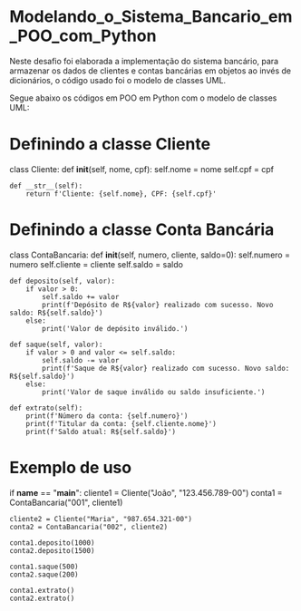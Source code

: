 # Modelando_o_Sistema_Bancario_em_POO_com_Python
Neste desafio foi elaborada a implementação do sistema bancário, para armazenar os dados de clientes e contas bancárias em objetos ao invés de dicionários, o código usado foi o modelo de classes UML.

Segue abaixo os códigos em POO em Python com o modelo de classes UML:

# Definindo a classe Cliente
class Cliente:
    def __init__(self, nome, cpf):
        self.nome = nome
        self.cpf = cpf

    def __str__(self):
        return f'Cliente: {self.nome}, CPF: {self.cpf}'


# Definindo a classe Conta Bancária
class ContaBancaria:
    def __init__(self, numero, cliente, saldo=0):
        self.numero = numero
        self.cliente = cliente
        self.saldo = saldo

    def deposito(self, valor):
        if valor > 0:
            self.saldo += valor
            print(f'Depósito de R${valor} realizado com sucesso. Novo saldo: R${self.saldo}')
        else:
            print('Valor de depósito inválido.')

    def saque(self, valor):
        if valor > 0 and valor <= self.saldo:
            self.saldo -= valor
            print(f'Saque de R${valor} realizado com sucesso. Novo saldo: R${self.saldo}')
        else:
            print('Valor de saque inválido ou saldo insuficiente.')

    def extrato(self):
        print(f'Número da conta: {self.numero}')
        print(f'Titular da conta: {self.cliente.nome}')
        print(f'Saldo atual: R${self.saldo}')


# Exemplo de uso
if __name__ == "__main__":
    cliente1 = Cliente("João", "123.456.789-00")
    conta1 = ContaBancaria("001", cliente1)

    cliente2 = Cliente("Maria", "987.654.321-00")
    conta2 = ContaBancaria("002", cliente2)

    conta1.deposito(1000)
    conta2.deposito(1500)

    conta1.saque(500)
    conta2.saque(200)

    conta1.extrato()
    conta2.extrato()
